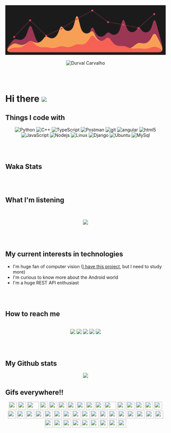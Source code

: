 <img src='nice.gif'>

<p align="center">
  <img 
    src="https://komarev.com/ghpvc/?username=durvalcarvalho" 
    alt="Durval Carvalho"
  />
</p>

<br><br>

# Hi there <img src="https://media.giphy.com/media/hvRJCLFzcasrR4ia7z/giphy.gif" width="25px">

## Things I code with
<p align='center'>
  <img alt="Python" src="https://img.shields.io/badge/-Python-007ACC?style=flat-square&logo=Python&logoColor=white" />
  <img alt="C++" src="https://img.shields.io/badge/-C%2b%2b-007ACC?style=flat-square&logo=c%2b%2b&logoColor=white" />
  <img alt="TypeScript" src="https://img.shields.io/badge/-TypeScript-007ACC?style=flat-square&logo=typescript&logoColor=white" />
  <img alt="Postman" src="https://img.shields.io/badge/-Postman-orange?style=flat-square&logo=postman&logoColor=white" />
  <img alt="git" src="https://img.shields.io/badge/-Git-F05032?style=flat-square&logo=git&logoColor=white" />
  <img alt="angular" src="https://img.shields.io/badge/-Angular-DD0031?style=flat-square&logo=angular&logoColor=white" />
  <img alt="html5" src="https://img.shields.io/badge/-HTML5-E34F26?style=flat-square&logo=html5&logoColor=white" />
  <img alt="JavaScript" src="https://img.shields.io/badge/-JavaScript-F7B93E?style=flat-square&logo=JavaScript&logoColor=white" />
  <img alt="Nodejs" src="https://img.shields.io/badge/-Nodejs-43853d?style=flat-square&logo=Node.js&logoColor=white" />
  <img alt="Linux" src="https://img.shields.io/badge/-Linux-fff?&logo=linux&logoColor=000" />
  <img alt="Django" src="https://img.shields.io/badge/-django-fff?&logo=django&logoColor=green" />
  <img alt="Ubuntu" src="https://img.shields.io/badge/-ubuntu-fff?&logo=ubuntu&logoColor=orange" />
  <img alt="MySql" src="https://img.shields.io/badge/-MySQL-fff?&logo=mysql&logoColor=orange" />
</p>

<br><br>

## Waka Stats

<!--START_SECTION:waka-->
<!--END_SECTION:waka-->

<br><br>

## What I'm listening

<br>
<p align='center'>
  <img src='https://spotify-github-profile.vercel.app/api/view?uid=12150218960&cover_image=true'>
<p>

<br><br>

## My current interests in technologies

- I'm huge fan of computer vision ([I have this project](https://github.com/durvalcarvalho/contador_moedas), but I need to study more)
- I'm curious to know more about the Android world
- I'm a huge REST API enthusiast

<br><br>

## How to reach me
<br>
<div align='center'>
  <a target='_blank' src='https://twitter.com/durvaall'><img src='https://img.shields.io/badge/-@durvaall-blue?style=flat-square&logo=twitter&logoColor=white'></a>
  <a target='_blank' src='https://www.linkedin.com/in/durvalcsouza/'><img src='https://img.shields.io/badge/-Linkedin-blue?style=flat-square&logo=Linkedin&logoColor=white'></a>
  <a target='_blank' src='mailto:dudurval2@gmail.com'><img src='https://img.shields.io/badge/-dudurval2@gmail.com-c14438?style=flat-square&logo=Gmail&logoColor=white'></a>
  <a target='_blank' src='https://www.linkedin.com/in/durvalcsouza/'><img src='https://img.shields.io/badge/-telegram-blue?style=flat-square&logo=Telegram&logoColor=white'></a>
  <a target='_blank' src='https://open.spotify.com/user/12150218960'><img src='https://img.shields.io/badge/-Spotify-green?style=flat-square&logo=Spotify&logoColor=white'></a>
</div>

<br><br>

## My Github stats

<p align="center">
  <img src='https://github-readme-stats.vercel.app/api?username=durvalcarvalho&show_icons=true&theme=tokyonight'>
</p>


## Gifs everywhere!!
<p align="center">
    <img src="https://cultofthepartyparrot.com/parrots/hd/githubparrot.gif" width="25" height="25"/>
    <img src="https://cultofthepartyparrot.com/flags/hd/iranparrot.gif" width="25" height="25"/>
    <img src="https://cultofthepartyparrot.com/parrots/asyncparrot.gif" width="36" height="25"/>
    <img src="https://cultofthepartyparrot.com/parrots/exceptionallyfastparrot.gif" width="25" height="25"/>
    <img src="https://cultofthepartyparrot.com/parrots/hd/60fpsparrot.gif" width="25" height="25"/>
    <img src="https://cultofthepartyparrot.com/parrots/hd/jumpingparrot.gif" width="25" height="25"/>
    <img src="https://cultofthepartyparrot.com/parrots/hd/opensourceparrot.gif" width="25" height="25"/>
    <img src="https://cultofthepartyparrot.com/parrots/hd/dealwithitnowparrot.gif" width="25" height="25"/>
    <img src="https://cultofthepartyparrot.com/parrots/hd/hypnoparrotlight.gif" width="25" height="25"/>
    <img src="https://cultofthepartyparrot.com/parrots/databaseparrot.gif" width="25" height="25"/>
    <img src="https://cultofthepartyparrot.com/parrots/fixparrot.gif" width="36" height="25"/>
    <img src="https://cultofthepartyparrot.com/parrots/hd/laptop_parrot.gif" width="25" height="25"/>
    <img src="https://cultofthepartyparrot.com/parrots/hd/spinningparrot.gif" width="25" height="25"/>
    <img src="https://cultofthepartyparrot.com/parrots/hd/levitationparrot.gif" width="25" height="25"/>
    <img src="https://cultofthepartyparrot.com/parrots/hd/meldparrot.gif" width="25" height="25"/>
    <img src="https://cultofthepartyparrot.com/parrots/slomoparrot.gif" width="25" height="25"/>
    <img src="https://cultofthepartyparrot.com/parrots/hd/moonwalkingparrot.gif" width="25" height="25"/>
    <img src="https://cultofthepartyparrot.com/parrots/hd/stableparrot.gif" width="25" height="25"/>
    <img src="https://cultofthepartyparrot.com/parrots/hd/scienceparrot.gif" width="25" height="25"/>
    <img src="https://cultofthepartyparrot.com/parrots/hd/pirateparrot.gif" width="25" height="25"/>
    <img src="https://cultofthepartyparrot.com/parrots/hd/footballparrot.gif" width="25" height="25"/>
    <img src="https://cultofthepartyparrot.com/parrots/hd/illuminatiparrot.gif" width="25" height="25"/>
    <img src="https://cultofthepartyparrot.com/parrots/hd/hypnoparrotdark.gif" width="25" height="25"/>
    <img src="https://cultofthepartyparrot.com/parrots/hd/mustacheparrot.gif" width="25" height="25"/>
    <img src="https://emojis.slackmojis.com/emojis/images/1578512858/7452/danceydoge.gif?1578512858" width="25" height="25"/> 
    <img src="https://emojis.slackmojis.com/emojis/images/1531849353/4244/blob-octopus.gif?1531849353" width="25" height="25"/> 
    <img src="https://emojis.slackmojis.com/emojis/images/1460579133/354/doom_look.gif" width="25" height="25"/>
    <img src="https://emojis.slackmojis.com/emojis/images/1598364417/10264/partykeanu.gif" width="25" height="25"/> 
    <img src="https://emojis.slackmojis.com/emojis/images/1450319445/43/mario.gif" width="25" height="25"/> 
    <img src="https://emojis.slackmojis.com/emojis/images/1450372448/149/sonic.gif" width="25" height="25"/> 
    <img src="https://emojis.slackmojis.com/emojis/images/1471045836/777/bug.gif" width="25" height="25"/> 
    <img src="https://emojis.slackmojis.com/emojis/images/1471045839/793/computerrage.gif" width="25" height="25"/> 
    <img src="https://emojis.slackmojis.com/emojis/images/1471045863/884/ninja.gif" width="25" height="25"/> 
    <img src="https://emojis.slackmojis.com/emojis/images/1500426137/2648/allo-tongue.gif" width="25" height="25"/> 
    <img src="https://emojis.slackmojis.com/emojis/images/1450458551/184/nyancat_big.gif" width="25" height="25"/> 
    <img src="https://emojis.slackmojis.com/emojis/images/1487860751/1784/sickred-mario.gif" width="25" height="25"/> 
    <img src="https://emojis.slackmojis.com/emojis/images/1487860517/1783/sickyellow-mario.gif" width="25" height="25"/> 
    <img src="https://emojis.slackmojis.com/emojis/images/1487860475/1782/sickblue-mario.gif" width="25" height="25"/> 
    <img src="https://emojis.slackmojis.com/emojis/images/1450785773/250/mega.gif" width="25" height="25"/> 
    <img src="https://emojis.slackmojis.com/emojis/images/1450319445/45/goomba.gif" width="25" height="25"/> 
    <img src="https://emojis.slackmojis.com/emojis/images/1490884029/1971/coin.gif" width="25" height="25"/> 
    <img src="https://emojis.slackmojis.com/emojis/images/1460579188/357/doom_lost_soul.gif" width="25" height="25"/> 
</p>

